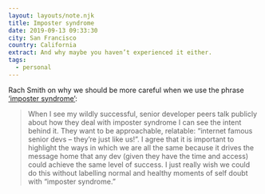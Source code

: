 ```yaml
---
layout: layouts/note.njk
title: Imposter syndrome
date: 2019-09-13 09:33:30
city: San Francisco
country: California
extract: And why maybe you haven’t experienced it either.
tags:
  - personal
---
```


Rach Smith on why we should be more careful when we use the phrase [‘imposter syndrome’](https://rachsmith.com/2017/i-dont-have-imposter-syndrome/):

> When I see my wildly successful, senior developer peers talk publicly about how they deal with imposter syndrome I can see the intent behind it. They want to be approachable, relatable: “internet famous senior devs – they’re just like us!”. I agree that it is important to highlight the ways in which we are all the same because it drives the message home that any dev (given they have the time and access) could achieve the same level of success. I just really wish we could do this without labelling normal and healthy moments of self doubt with “imposter syndrome.”
